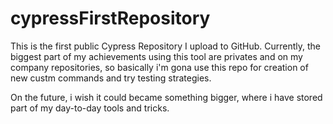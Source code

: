 # cypressFirstRepository

This is the first public Cypress Repository I upload to GitHub. Currently, the biggest part of my achievements using this tool are privates and on my company repositories, so basically i'm gona use this repo for creation of new custm commands and try testing strategies.

On the future, i wish it could became something bigger, where i have stored part of my day-to-day tools and tricks.
